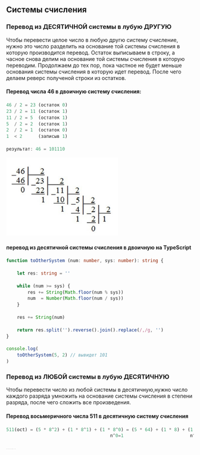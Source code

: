 ## Системы счисления  

### Перевод из ДЕСЯТИЧНОЙ системы в лубую ДРУГУЮ

Чтобы перевести целое число в любую другю систему счисление, нужно это число разделить на основание той системы счисления в которую производится перевод. Остаток выписываем в строку, а часное снова делим на основание той системы счисления в которую переводим. Продолжаем до тех пор, пока частное не будет меньше основания системы счисления в которую идет перевод. После чего делаем реверс полученой строки из остатков.

#### Перевод числа 46 в двоичную систему счисления:  

```ts
46 / 2 = 23 (остаток 0)  
23 / 2 = 11 (остаток 1)  
11 / 2 = 5  (остаток 1)  
5  / 2 = 2  (остаток 1)  
2  / 2 = 1  (остаток 0)  
1  < 2      (записыв 1)  

результат: 46 = 101110
```  

<img src="/toOther.jpg" width="300">  

#### перевод из десятичной системы счисления в двоичную на TypeScript

```ts
function toOtherSystem (num: number, sys: number): string {

    let res: string = ''

    while (num >= sys) {
        res += String(Math.floor(num % sys))
        num  = Number(Math.floor(num / sys))
    }

    res += String(num)

    return res.split('').reverse().join().replace(/,/g, '') 
}

console.log(
    toOtherSystem(5, 2) // вывидет 101
)
```  

### Перевод из ЛЮБОЙ системы в лубую ДЕСЯТИЧНУЮ

Чтобы перевести число из любой системы в десятичную,нужно число каждого разряда умножить на основание системы счисления в степени разряда, после чего сложить все произведения.  

#### Перевод восьмеричного числа 511 в десятичную систему счисления  

```ts
511(oct) = (5 * 8^2) + (1 * 8^1) + (1 * 8^0) = (5 * 64) + (1 * 8) + (1 * 1) = 320 + 8 + 1 = 329(dec)
                                       n^0=1                         n^0=1            
```  

<img src="/toDecimal.png" width="25">  


